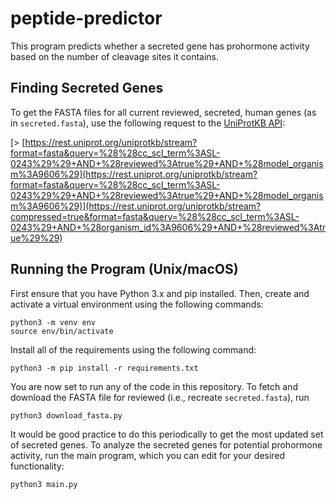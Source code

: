 # peptide-predictor

This program predicts whether a secreted gene has prohormone activity based on the number of cleavage sites it contains.

## Finding Secreted Genes

To get the FASTA files for all current reviewed, secreted, human genes (as in <code>secreted.fasta</code>), use the following request to the [UniProtKB API](https://www.uniprot.org/uniprot/):

[> [https://rest.uniprot.org/uniprotkb/stream?format=fasta&query=%28%28cc_scl_term%3ASL-0243%29%29+AND+%28reviewed%3Atrue%29+AND+%28model_organism%3A9606%29](https://rest.uniprot.org/uniprotkb/stream?format=fasta&query=%28%28cc_scl_term%3ASL-0243%29%29+AND+%28reviewed%3Atrue%29+AND+%28model_organism%3A9606%29)](https://rest.uniprot.org/uniprotkb/stream?compressed=true&format=fasta&query=%28%28cc_scl_term%3ASL-0243%29+AND+%28organism_id%3A9606%29+AND+%28reviewed%3Atrue%29%29)

## Running the Program (Unix/macOS)
First ensure that you have Python 3.x and pip installed. Then, create and activate a virtual environment using the following commands:
```
python3 -m venv env
source env/bin/activate
```
Install all of the requirements using the following command:
```
python3 -m pip install -r requirements.txt
```
You are now set to run any of the code in this repository.
To fetch and download the FASTA file for reviewed (i.e., recreate <code>secreted.fasta</code>), run
```
python3 download_fasta.py
```
It would be good practice to do this periodically to get the most updated set of secreted genes.
To analyze the secreted genes for potential prohormone activity, run the main program, which you can edit for your desired functionality:
```
python3 main.py
```
